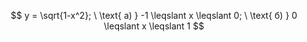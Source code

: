 $$ y = \sqrt{1-x^2}; \ \text{ а) } -1 \leqslant x \leqslant 0; \ \text{ б) } 0 \leqslant x \leqslant 1 $$